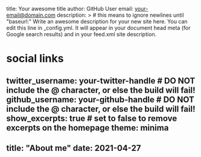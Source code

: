 title: Your awesome title
author: GitHub User
email: your-email@domain.com
description: > # this means to ignore newlines until "baseurl:"
Write an awesome description for your new site here. You can edit this line in _config.yml. It will appear in your document head meta (for Google search results) and in your feed.xml site description.

# social links
twitter_username: your-twitter-handle # DO NOT include the @ character, or else the build will fail!
github_username:  your-github-handle # DO NOT include the @ character, or else the build will fail!
show_excerpts: true # set to false to remove excerpts on the homepage
theme: minima
---
title: "About me"
date: 2021-04-27
---

